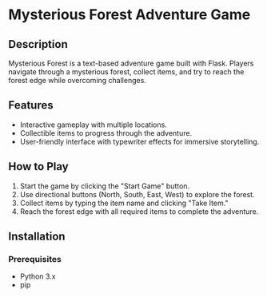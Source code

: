 # Mysterious Forest Adventure Game

## Description
Mysterious Forest is a text-based adventure game built with Flask. Players navigate through a mysterious forest, collect items, and try to reach the forest edge while overcoming challenges.

## Features
- Interactive gameplay with multiple locations.
- Collectible items to progress through the adventure.
- User-friendly interface with typewriter effects for immersive storytelling.

## How to Play
1. Start the game by clicking the "Start Game" button.
2. Use directional buttons (North, South, East, West) to explore the forest.
3. Collect items by typing the item name and clicking "Take Item."
4. Reach the forest edge with all required items to complete the adventure.

## Installation
### Prerequisites
- Python 3.x
- pip
